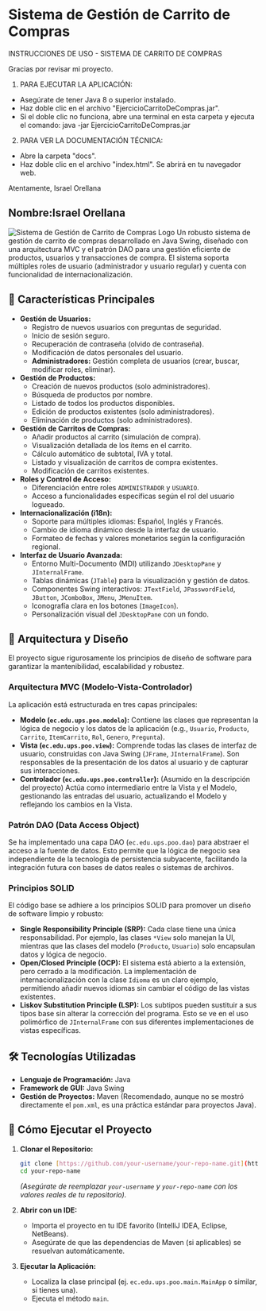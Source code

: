 # Sistema de Gestión de Carrito de Compras

INSTRUCCIONES DE USO - SISTEMA DE CARRITO DE COMPRAS

Gracias por revisar mi proyecto.

1. PARA EJECUTAR LA APLICACIÓN:
  - Asegúrate de tener Java 8 o superior instalado.
  - Haz doble clic en el archivo "EjercicioCarritoDeCompras.jar".
  - Si el doble clic no funciona, abre una terminal en esta carpeta y ejecuta el comando: java -jar EjercicioCarritoDeCompras.jar

2. PARA VER LA DOCUMENTACIÓN TÉCNICA:
  - Abre la carpeta "docs".
  - Haz doble clic en el archivo "index.html". Se abrirá en tu navegador web.

Atentamente,
Israel Orellana
## Nombre:Israel Orellana
![Sistema de Gestión de Carrito de Compras Logo](https://raw.githubusercontent.com/your-username/your-repo-name/main/docs/logo.png) Un robusto sistema de gestión de carrito de compras desarrollado en Java Swing, diseñado con una arquitectura MVC y el patrón DAO para una gestión eficiente de productos, usuarios y transacciones de compra. El sistema soporta múltiples roles de usuario (administrador y usuario regular) y cuenta con funcionalidad de internacionalización.

## 🚀 Características Principales

* **Gestión de Usuarios:**
    * Registro de nuevos usuarios con preguntas de seguridad.
    * Inicio de sesión seguro.
    * Recuperación de contraseña (olvido de contraseña).
    * Modificación de datos personales del usuario.
    * **Administradores:** Gestión completa de usuarios (crear, buscar, modificar roles, eliminar).
* **Gestión de Productos:**
    * Creación de nuevos productos (solo administradores).
    * Búsqueda de productos por nombre.
    * Listado de todos los productos disponibles.
    * Edición de productos existentes (solo administradores).
    * Eliminación de productos (solo administradores).
* **Gestión de Carritos de Compras:**
    * Añadir productos al carrito (simulación de compra).
    * Visualización detallada de los ítems en el carrito.
    * Cálculo automático de subtotal, IVA y total.
    * Listado y visualización de carritos de compra existentes.
    * Modificación de carritos existentes.
* **Roles y Control de Acceso:**
    * Diferenciación entre roles `ADMINISTRADOR` y `USUARIO`.
    * Acceso a funcionalidades específicas según el rol del usuario logueado.
* **Internacionalización (i18n):**
    * Soporte para múltiples idiomas: Español, Inglés y Francés.
    * Cambio de idioma dinámico desde la interfaz de usuario.
    * Formateo de fechas y valores monetarios según la configuración regional.
* **Interfaz de Usuario Avanzada:**
    * Entorno Multi-Documento (MDI) utilizando `JDesktopPane` y `JInternalFrame`.
    * Tablas dinámicas (`JTable`) para la visualización y gestión de datos.
    * Componentes Swing interactivos: `JTextField`, `JPasswordField`, `JButton`, `JComboBox`, `JMenu`, `JMenuItem`.
    * Iconografía clara en los botones (`ImageIcon`).
    * Personalización visual del `JDesktopPane` con un fondo.

## 🧱 Arquitectura y Diseño

El proyecto sigue rigurosamente los principios de diseño de software para garantizar la mantenibilidad, escalabilidad y robustez.

### Arquitectura MVC (Modelo-Vista-Controlador)

La aplicación está estructurada en tres capas principales:

* **Modelo (`ec.edu.ups.poo.modelo`):** Contiene las clases que representan la lógica de negocio y los datos de la aplicación (e.g., `Usuario`, `Producto`, `Carrito`, `ItemCarrito`, `Rol`, `Genero`, `Pregunta`).
* **Vista (`ec.edu.ups.poo.view`):** Comprende todas las clases de interfaz de usuario, construidas con Java Swing (`JFrame`, `JInternalFrame`). Son responsables de la presentación de los datos al usuario y de capturar sus interacciones.
* **Controlador (`ec.edu.ups.poo.controller`):** (Asumido en la descripción del proyecto) Actúa como intermediario entre la Vista y el Modelo, gestionando las entradas del usuario, actualizando el Modelo y reflejando los cambios en la Vista.

### Patrón DAO (Data Access Object)

Se ha implementado una capa DAO (`ec.edu.ups.poo.dao`) para abstraer el acceso a la fuente de datos. Esto permite que la lógica de negocio sea independiente de la tecnología de persistencia subyacente, facilitando la integración futura con bases de datos reales o sistemas de archivos.

### Principios SOLID

El código base se adhiere a los principios SOLID para promover un diseño de software limpio y robusto:

* **Single Responsibility Principle (SRP):** Cada clase tiene una única responsabilidad. Por ejemplo, las clases `*View` solo manejan la UI, mientras que las clases del modelo (`Producto`, `Usuario`) solo encapsulan datos y lógica de negocio.
* **Open/Closed Principle (OCP):** El sistema está abierto a la extensión, pero cerrado a la modificación. La implementación de internacionalización con la clase `Idioma` es un claro ejemplo, permitiendo añadir nuevos idiomas sin cambiar el código de las vistas existentes.
* **Liskov Substitution Principle (LSP):** Los subtipos pueden sustituir a sus tipos base sin alterar la corrección del programa. Esto se ve en el uso polimórfico de `JInternalFrame` con sus diferentes implementaciones de vistas específicas.

## 🛠️ Tecnologías Utilizadas

* **Lenguaje de Programación:** Java
* **Framework de GUI:** Java Swing
* **Gestión de Proyectos:** Maven (Recomendado, aunque no se mostró directamente el `pom.xml`, es una práctica estándar para proyectos Java).

## 🚀 Cómo Ejecutar el Proyecto

1.  **Clonar el Repositorio:**
    ```bash
    git clone [https://github.com/your-username/your-repo-name.git](https://github.com/your-username/your-repo-name.git)
    cd your-repo-name
    ```
    *(Asegúrate de reemplazar `your-username` y `your-repo-name` con los valores reales de tu repositorio).*

2.  **Abrir con un IDE:**
    * Importa el proyecto en tu IDE favorito (IntelliJ IDEA, Eclipse, NetBeans).
    * Asegúrate de que las dependencias de Maven (si aplicables) se resuelvan automáticamente.

3.  **Ejecutar la Aplicación:**
    * Localiza la clase principal (ej. `ec.edu.ups.poo.main.MainApp` o similar, si tienes una).
    * Ejecuta el método `main`.


